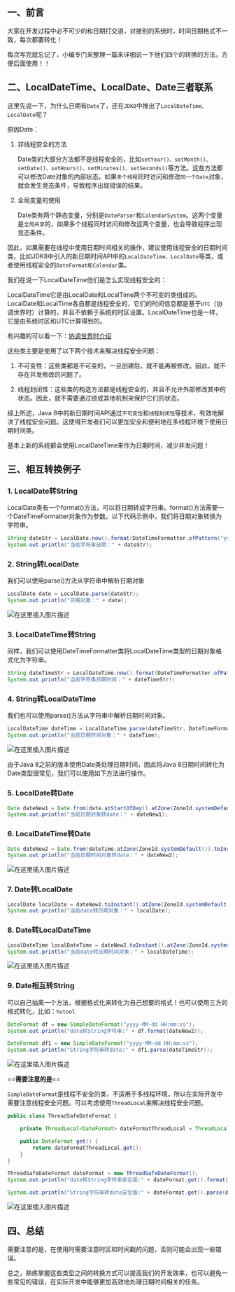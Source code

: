 ## 一、前言

大家在开发过程中必不可少的和日期打交道，对接别的系统时，时间日期格式不一致，每次都要转化！

每次写完就忘记了，小编专门来整理一篇来详细说一下他们四个的转换的方法，方便后面使用！！

## 二、LocalDateTime、LocalDate、Date三者联系

这里先说一下，为什么日期有`Date`了，还在`JDK8`中推出了`LocalDateTime、LocalDate`呢？

原因Date：

1. 非线程安全的方法
    
    Date类的大部分方法都不是线程安全的，比如`setYear()、setMonth()、setDate()、setHours()、setMinutes()、setSeconds()`等方法。这些方法都可以修改Date对象的内部状态。如果`多个线程`同时访问和修改`同一个Date`对象，就会发生竞态条件，导致程序出现错误的结果。
    
2. 全局变量的使用
    
    Date类有两个静态变量，分别是`DateParser`和`CalendarSystem`。这两个变量是`全局共享`的，如果多个线程同时访问和修改这两个变量，也会导致程序出现竞态条件。
    

因此，如果需要在线程中使用日期时间相关的操作，建议使用线程安全的日期时间类，比如JDK8中引入的新日期时间API中的`LocalDateTime、LocalDate`等类，或者使用线程安全的`DateFormat和Calendar`类。

我们在说一下LocalDateTime他们是怎么实现线程安全的：

LocalDateTime它是由LocalDate和LocalTime两个不可变的类组成的。LocalDate和LocalTime各自都是线程安全的，它们的时间信息都是基于`UTC`（协调世界时）计算的，并且不依赖于系统的时区设置。LocalDateTime也是一样，它是由系统时区和UTC计算得到的。

有兴趣的可以看一下：[协调世界时介绍](https://baike.baidu.com/item/%E5%8D%8F%E8%B0%83%E4%B8%96%E7%95%8C%E6%97%B6/787659?fromtitle=UTC&fromid=5899996&fr=aladdin)

这些类主要是使用了以下两个技术来解决线程安全问题：

1. 不可变性：这些类都是不可变的，一旦创建后，就不能再被修改。因此，就不存在并发修改的问题了。
    
2. 线程封闭性：这些类的构造方法都是线程安全的，并且不允许外部修改其中的状态。因此，就不需要通过锁或其他机制来保护它们的状态。
    

综上所述，Java 8中的新日期时间API通过`不可变性`和`线程封闭性`等技术，有效地解决了线程安全问题。这使得开发者们可以更加安全和便利地在多线程环境下使用日期时间类。

基本上新的系统都会使用LocalDateTime来作为日期时间，减少并发问题！

## 三、相互转换例子

### 1. LocalDate转String

LocalDate类有一个format()方法，可以将日期转成字符串。format()方法需要一个DateTimeFormatter对象作为参数。以下代码示例中，我们将日期对象转换为字符串。

```java
String dateStr = LocalDate.now().format(DateTimeFormatter.ofPattern("yyyy-MM-dd"));
System.out.println("当前字符串日期：" + dateStr);
```

### 2. String转LocalDate

我们可以使用parse()方法从字符串中解析日期对象

```java
LocalDate date = LocalDate.parse(dateStr);
System.out.println("日期对象：" + date); 
```

![在这里插入图片描述](https://img2023.cnblogs.com/blog/2471401/202310/2471401-20231024095643778-1177631607.png)

### 3. LocalDateTime转String

同样，我们可以使用DateTimeFormatter类将LocalDateTime类型的日期对象格式化为字符串。

```java
String dateTimeStr = LocalDateTime.now().format(DateTimeFormatter.ofPattern("yyyy-MM-dd HH:mm:ss"));
System.out.println("当前字符串日期时间：" + dateTimeStr);
```

### 4. String转LocalDateTime

我们也可以使用parse()方法从字符串中解析日期时间对象。

```java
LocalDateTime dateTime = LocalDateTime.parse(dateTimeStr, DateTimeFormatter.ofPattern("yyyy-MM-dd HH:mm:ss"));
System.out.println("当前日期时间对象：" + dateTime);
```

![在这里插入图片描述](https://img2023.cnblogs.com/blog/2471401/202310/2471401-20231024095643785-374821091.png)

由于Java 8之前的版本使用Date类处理日期时间，因此将Java 8日期时间转化为Date类型很常见，我们可以使用如下方法进行操作。

### 5. LocalDate转Date

```java
Date dateNew1 = Date.from(date.atStartOfDay().atZone(ZoneId.systemDefault()).toInstant());
System.out.println("当前日期对象转date：" + dateNew1);
```

### 6. LocalDateTime转Date

```java
Date dateNew2 = Date.from(dateTime.atZone(ZoneId.systemDefault()).toInstant());
System.out.println("当前日期时间对象转date：" + dateNew2);
```

![在这里插入图片描述](https://img2023.cnblogs.com/blog/2471401/202310/2471401-20231024095643731-1716965152.png)

### 7. Date转LocalDate

```java
LocalDate localDate = dateNew2.toInstant().atZone(ZoneId.systemDefault()).toLocalDate();
System.out.println("当前date转日期对象：" + localDate);
```

### 8. Date转LocalDateTime

```java
LocalDateTime localDateTime = dateNew2.toInstant().atZone(ZoneId.systemDefault()).toLocalDateTime();
System.out.println("当前date转日期时间对象：" + localDateTime);
```

![在这里插入图片描述](https://img2023.cnblogs.com/blog/2471401/202310/2471401-20231024095643712-1640851225.png)

### 9. Date相互转String

可以自己抽离一个方法，根据格式化来转化为自己想要的格式！也可以使用三方的格式转化，比如：`hutool`

```java
DateFormat df = new SimpleDateFormat("yyyy-MM-dd HH:mm:ss");
System.out.println("date转String字符串:" + df.format(dateNew2));

DateFormat df1 = new SimpleDateFormat("yyyy-MM-dd HH:mm:ss");
System.out.println("String字符串转date:" + df1.parse(dateTimeStr));
```

![在这里插入图片描述](https://img2023.cnblogs.com/blog/2471401/202310/2471401-20231024095643750-136890925.png)

==**需要注意的是**==

`SimpleDateFormat`是线程不安全的类，不适用于多线程环境，所以在实际开发中需要注意线程安全问题。可以考虑使用`ThreadLocal`来解决线程安全问题。

```java
public class ThreadSafeDateFormat {

    private ThreadLocal<DateFormat> dateFormatThreadLocal = ThreadLocal.withInitial(() -> new SimpleDateFormat("yyyy-MM-dd HH:mm:ss"));

    public DateFormat get() {
        return dateFormatThreadLocal.get();
    }
}
```

```java
ThreadSafeDateFormat dateFormat = new ThreadSafeDateFormat();
System.out.println("date转String字符串安全版:" + dateFormat.get().format(dateNew2));

System.out.println("String字符串转date安全版:" + dateFormat.get().parse(dateTimeStr));
```

![在这里插入图片描述](https://img2023.cnblogs.com/blog/2471401/202310/2471401-20231024095643755-238329817.png)

## 四、总结

需要注意的是，在使用时需要注意时区和时间戳的问题，否则可能会出现一些错误。

总之，熟练掌握这些类型之间的转换方式可以提高我们的开发效率，也可以避免一些常见的错误，在实际开发中能够更加高效地处理日期时间相关的任务。